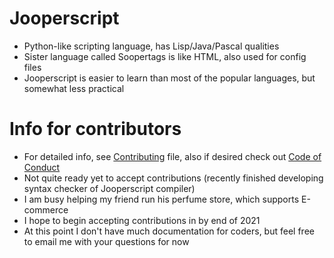 # Jooperscript
* Python-like scripting language, has Lisp/Java/Pascal qualities
* Sister language called Soopertags is like HTML, also used for config files
* Jooperscript is easier to learn than most of the popular languages, but somewhat less practical
# Info for contributors
* For detailed info, see [Contributing](CONTRIBUTING.md) file, also if desired check out [Code of Conduct](CODE_OF_CONDUCT.md)
* Not quite ready yet to accept contributions (recently finished developing syntax checker of Jooperscript compiler)
* I am busy helping my friend run his perfume store, which supports E-commerce
* I hope to begin accepting contributions in by end of 2021
* At this point I don't have much documentation for coders, but feel free to email me with your questions for now
